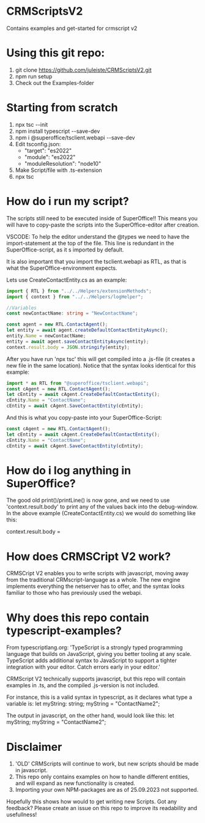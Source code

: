 # CRMScriptsV2
Contains examples and get-started for crmscript v2

# Using this git repo:
1. git clone https://github.com/juleiste/CRMScriptsV2.git
2. npm run setup
3. Check out the Examples-folder

# Starting from scratch
1. npx tsc --init
2. npm install typescript --save-dev
3. npm i @superoffice/tsclient.webapi --save-dev
4. Edit tsconfig.json:
   - "target": "es2022"
   - "module": "es2022"
   - "moduleResolution": "node10"
5. Make Script/file with .ts-extension
6. npx tsc

# How do i run my script?
The scripts still need to be executed inside of SuperOffice!! This means you will have to copy-paste the scripts into the SuperOffice-editor after creation.

VSCODE:
To help the editor understand the @types we need to have the import-statement at the top of the file. This line is redundant in the SuperOffice-script, as it s imported by default. 

It is also important that you import the tsclient.webapi as RTL, as that is what the SuperOffice-environment expects.

Lets use CreateContactEntity.cs as an example:
<!-- START:CreateContactEntity.ts -->
```typescript
import { RTL } from "../../Helpers/extensionMethods";
import { context } from "../../Helpers/logHelper";

//Variables
const newContactName: string = "NewContactName";

const agent = new RTL.ContactAgent();
let entity = await agent.createDefaultContactEntityAsync();
entity.Name = newContactName;
entity = await agent.saveContactEntityAsync(entity);
context.result.body = JSON.stringify(entity);
```
<!-- END:CreateContactEntity.ts -->

After you have run 'npx tsc' this will get compiled into a .js-file (it creates a new file in the same location). Notice that the syntax looks identical for this example:
```JavaScript
import * as RTL from "@superoffice/tsclient.webapi";
const cAgent = new RTL.ContactAgent();
let cEntity = await cAgent.CreateDefaultContactEntity();
cEntity.Name = "ContactName";
cEntity = await cAgent.SaveContactEntity(cEntity);
```


And this is what you copy-paste into your SuperOffice-Script:
```JavaScript
const cAgent = new RTL.ContactAgent();
let cEntity = await cAgent.CreateDefaultContactEntity();
cEntity.Name = "ContactName";
cEntity = await cAgent.SaveContactEntity(cEntity);
```

# How do i log anything in SuperOffice?
The good old print()/printLine() is now gone, and we need to use 'context.result.body' to print any of the values back into the debug-window.
In the above example (CreateContactEntity.cs) we would do something like this:

context.result.body = 



# How does CRMSCript V2 work?
CRMSCript V2 enables you to write scripts with javascript, moving away from the traditional CRMscript-language as a whole. 
The new engine implements everything the netserver has to offer, and the syntax looks familiar to those who has previously used the webapi. 

# Why does this repo contain typescript-examples?
From typescriptlang.org: 'TypeScript is a strongly typed programming language that builds on JavaScript, giving you better tooling at any scale. TypeScript adds additional syntax to JavaScript to support a tighter integration with your editor. Catch errors early in your editor.' 

CRMScript V2 technically supports javascript, but this repo will contain examples in .ts, and the compiled .js-version is not included. 

For instance, this is a valid syntax in typescript, as it declares what type a variable is:
let myString: string;
myString = "ContactName2"; 

The output in javascript, on the other hand, would look like this:
let myString;
myString = "ContactName2"; 


# Disclaimer
1. 'OLD' CRMScripts will continue to work, but new scripts should be made in javascript. 
2. This repo only contains examples on how to handle different entities, and will expand as new functionality is created. 
3. Importing your own NPM-packages are as of 25.09.2023 not supported. 

Hopefully this shows how would to get writing new Scripts. Got any feedback? Please create an issue on this repo to improve its readability and usefullness!